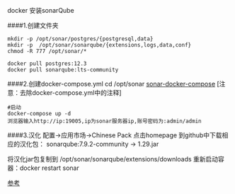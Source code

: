 docker 安装sonarQube


####1.创建文件夹
```shell script
mkdir -p /opt/sonar/postgres/{postgresql,data}
mkdir -p  /opt/sonar/sonarqube/{extensions,logs,data,conf}
chmod -R 777 /opt/sonar/*

docker pull postgres:12.3
docker pull sonarqube:lts-community
```

####2.创建docker-compose.yml
cd /opt/sonar
[sonar-docker-compose](file/sonar-docker-compose.yml)
[注意：去除docker-compose.yml中的注释]

```shell script
#启动
docker-compose up -d
浏览器输入http://ip:19005,ip为sonar服务器ip,账号密码为:admin/admin
```

####3.汉化
配置->应用市场->Chinese Pack
点击homepage 到github中下载相应的汉化包：
sonarqube:7.9.2-community -> 1.29.jar

将汉化jar包复制到 /opt/sonar/sonarqube/extensions/downloads
重新启动容器：docker restart sonar

[参考](http://t.zoukankan.com/longronglang-p-14164549.html)